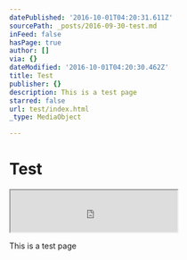 ```yaml
---
datePublished: '2016-10-01T04:20:31.611Z'
sourcePath: _posts/2016-09-30-test.md
inFeed: false
hasPage: true
author: []
via: {}
dateModified: '2016-10-01T04:20:30.462Z'
title: Test
publisher: {}
description: This is a test page
starred: false
url: test/index.html
_type: MediaObject

---
```

# Test

<iframe src="https://the-grid.github.io/ed-userhtml/?g=eJxdkD9vgzAQxXc-hcuUDAZKCOFv5i7dulUdDtsCJ65tcY4ANf3udZS0Qr3x3u-d3rsG2SitI4CLZgRH1oZxbKEXwNOoN6ZXwitcMnDS6IiZz4canzAGjt1yh6IThscmvl87Bs0TpeRVInrTm5gBsyJ_6UBrMRJKvS41EqYAsQ1XV8KA3AbdokQbcolWwVJJraQWtFOGnetJcjdUWV7YuR6E7AdX5YmdH04ODihwypQU2rUhA2ovHS3SXZKU6b7c58mhPOz_0aiMZ3fPniiyNC9vTXxAH_O3z2YVkrRkkpqbKVovr1fy_rGN7AWHzdf3tg7-nvEDFtp0Xg" height="75" style=""></iframe>

This is a test page